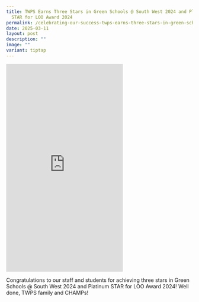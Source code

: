 ```yaml
---
title: TWPS Earns Three Stars in Green Schools @ South West 2024 and Platinum
  STAR for LOO Award 2024
permalink: /celebrating-our-success-twps-earns-three-stars-in-green-schools/
date: 2025-03-11
layout: post
description: ""
image: ""
variant: tiptap
---
```

<p></p>
<div class="iframe-wrapper">
<iframe height="560" width="315" allowfullscreen="true" frameborder="0" src="https://www.youtube.com/embed/6N5bVguHTwQ"></iframe>
</div>
<p>Congratulations to our staff and students for achieving three stars in
Green Schools @ South West 2024 and Platinum STAR for LOO Award 2024! Well
done, TWPS family and CHAMPs!</p>
<p></p>